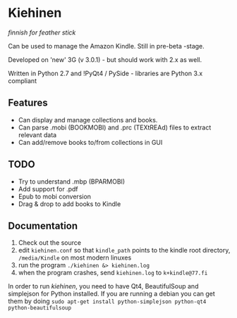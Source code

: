 # Kiehinen 

_finnish for feather stick_

Can be used to manage the Amazon Kindle. Still in pre-beta -stage.

Developed on 'new' 3G (v 3.0.1) - but should work with 2.x as well.

Written in Python 2.7 and !PyQt4 / PySide - libraries are Python 3.x compliant

## Features
 * Can display and manage collections and books.
 * Can parse .mobi (BOOKMOBI) and .prc (TEXtREAd) files to extract relevant data
 * Can add/remove books to/from collections in GUI

## TODO
 * Try to understand .mbp (BPARMOBI)
 * Add support for .pdf
 * Epub to mobi conversion
 * Drag & drop to add books to Kindle

## Documentation

1. Check out the source
1. edit `kiehinen.conf` so that `kindle_path` points to the kindle root directory, `/media/Kindle` on most modern linuxes
1. run the program `./kiehinen &> kiehinen.log`
1. when the program crashes, send `kiehinen.log` to `k+kindle@77.fi`

In order to run *kiehinen*, you need to have Qt4, BeautifulSoup and simplejson for Python installed. If you are running a debian you can get them by doing `sudo apt-get install python-simplejson python-qt4 python-beautifulsoup`

